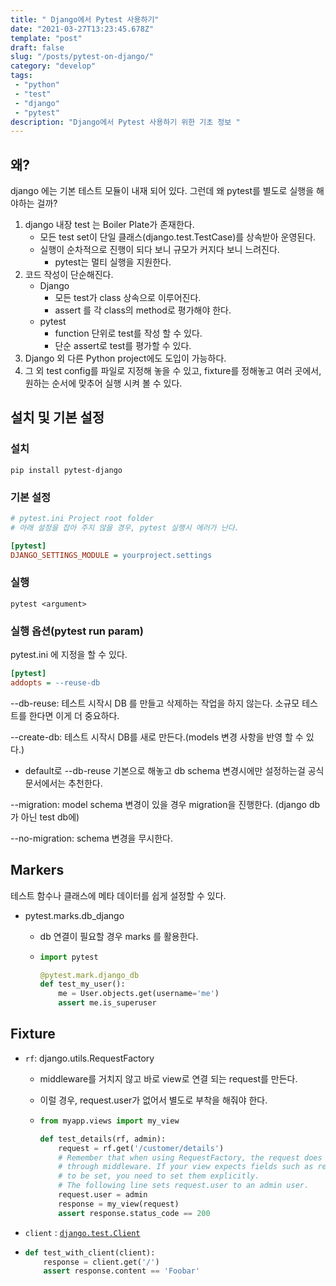 ```yaml
---
title: " Django에서 Pytest 사용하기"
date: "2021-03-27T13:23:45.678Z"
template: "post"
draft: false
slug: "/posts/pytest-on-django/"
category: "develop"
tags:
 - "python"
 - "test"
 - "django"
 - "pytest"
description: "Django에서 Pytest 사용하기 위한 기초 정보 "
---
```

## 왜?

django 에는 기본 테스트 모듈이 내재 되어 있다. 그런데 왜 pytest를 별도로 실행을 해야하는 걸까? 

1.  django 내장 test 는 Boiler Plate가 존재한다.
    -   모든 test set이 단일 클래스(django.test.TestCase)를 상속받아 운영된다. 
    -   실행이 순차적으로 진행이 되다 보니 규모가 커지다 보니 느려진다.
        -   pytest는 멀티 실행을 지원한다.
2.  코드 작성이 단순해진다.
    -   Django
        -   모든 test가 class 상속으로 이루어진다. 
        -   assert 를 각 class의 method로 평가해야 한다.
    -   pytest
        -    function 단위로 test를 작성 할 수 있다.
        -    단순 assert로 test를 평가할 수 있다. 
3.  Django 외 다른 Python project에도 도입이 가능하다.
4.  그 외 test config를 파일로 지정해 놓을 수 있고, fixture를 정해놓고 여러 곳에서, 원하는 순서에 맞추어 실행 시켜 볼 수 있다.

## 설치 및 기본 설정

### 설치

```shell
pip install pytest-django
```

### 기본 설정

```ini
# pytest.ini Project root folder
# 아래 설정을 잡아 주지 않을 경우, pytest 실행시 에러가 난다.

[pytest]
DJANGO_SETTINGS_MODULE = yourproject.settings
```

### 실행


```shell
pytest <argument> 
```

### 실행 옵션(pytest run param)

pytest.ini 에 지정을 할 수 있다.

```ini
[pytest]
addopts = --reuse-db	
```

--db-reuse: 테스트 시작시 DB 를 만들고 삭제하는 작업을 하지 않는다. 소규모 테스트를 한다면 이게 더 중요하다.

--create-db: 테스트 시작시 DB를 새로 만든다.(models 변경 사항을 반영 할 수 있다.)

-   default로 --db-reuse 기본으로 해놓고 db schema 변경시에만 설정하는걸 공식 문서에서는 추천한다.

--migration: model schema 변경이 있을 경우 migration을 진행한다. (django db 가 아닌 test db에)

--no-migration: schema 변경을 무시한다.

## Markers

테스트 함수나 클래스에 메타 데이터를 쉽게 설정할 수 있다.

-   pytest.marks.db_django

    -   db 연결이 필요할 경우 marks 를 활용한다. 

    -   ```python
        import pytest
        
        @pytest.mark.django_db
        def test_my_user():
        	me = User.objects.get(username='me')
        	assert me.is_superuser
        ```

## Fixture

-   `rf`: django.utils.RequestFactory

    -   middleware를 거치지 않고 바로 view로 연결 되는 request를 만든다.

    -   이럴 경우, request.user가 없어서 별도로 부착을 해줘야 한다.

    -   ```python
        from myapp.views import my_view
        
        def test_details(rf, admin):
            request = rf.get('/customer/details')
            # Remember that when using RequestFactory, the request does not pass
            # through middleware. If your view expects fields such as request.user
            # to be set, you need to set them explicitly.
            # The following line sets request.user to an admin user.
            request.user = admin
            response = my_view(request)
            assert response.status_code == 200
        ```

-   `client` : [`django.test.Client`](https://docs.djangoproject.com/en/dev/topics/testing/tools/#the-test-client)

-   ```python
    def test_with_client(client):
        response = client.get('/')
        assert response.content == 'Foobar'
    ```

    

